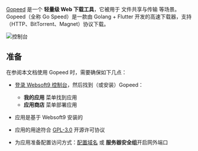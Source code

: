 [Gopeed](https://gopeed.com/) 是一个 **轻量级 Web 下载工具**，它被用于 文件共享与传输  等场景。Gopeed（全称 Go Speed）是一款由 Golang + Flutter 开发的高速下载器，支持（HTTP、BitTorrent、Magnet）协议下载。


![控制台](https://libs.websoft9.com/Websoft9/DocsPicture/zh/gopeed/gopeed-gui-websoft9.webp)


## 准备

在参阅本文档使用 Gopeed 时，需要确保如下几点：

- [登录 Websoft9 控制台](./login-console)，然后找到（或安装）Gopeed：
  - **我的应用** 菜单找到应用 
  - **应用商店** 菜单部署应用

- 应用是基于 Websoft9 安装的


- 应用的用途符合 [GPL-3.0](https://opensource.org/licenses/GPL-3.0) 开源许可协议


- 为应用准备配置访问方式：[配置域名](./domain-set) 或 **服务器安全组**开启网外端口